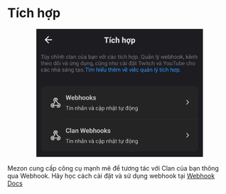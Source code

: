 # Tích hợp

<div align="center"><figure><img src="../../../../.gitbook/assets/z7110556143522_bc2d7f17beab28e207782592fbb443cb.jpg" alt="" width="375"><figcaption></figcaption></figure></div>

Mezon cung cấp công cụ mạnh mẽ để tương tác với Clan của bạn thông qua Webhook. Hãy học cách cài đặt và sử dụng webhook tại [Webhook Docs](https://mezon.ai/docs/mezon-channel-webhook-docs/)​[\
](https://app.gitbook.com/o/Oc6vE8IU82oeD3SxzrTD/s/PJq0wFT8Nw7ard6FatkR/clan/tao-clan-cua-rieng-ban/quan-ly-clan/cai-dat-tong-quan/thu-tu-danh-muc-category-order)
